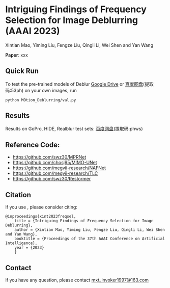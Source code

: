 

# Intriguing Findings of Frequency Selection for Image Deblurring (AAAI 2023)
Xintian Mao, Yiming Liu, Fengze Liu, Qingli Li, Wei Shen and Yan Wang


**Paper**: xxx



## Quick Run

To test the pre-trained models of Deblur [Google Drive](https://drive.google.com/drive/folders/1tXl9PzmZeyJprBAWUEh5N3s4213pZHXi?usp=sharing) or [百度网盘](https://pan.baidu.com/s/1OIYwCL6JxJ01e9inws3gwg)(提取码:53ph) on your own images, run 
```
python MOtion_Deblurring/val.py 
```


## Results
Results on GoPro, HIDE, Realblur test sets:
[百度网盘](https://pan.baidu.com/s/10DuQZiXC-Dc6jtLc9YJGbg)(提取码:phws)

## Reference Code:
- https://github.com/swz30/MPRNet
- https://github.com/chosj95/MIMO-UNet
- https://github.com/megvii-research/NAFNet
- https://github.com/megvii-research/TLC
- https://github.com/swz30/Restormer

## Citation
If you use , please consider citing:
```
@inproceedings{xint2023freqsel, 
    title = {Intriguing Findings of Frequency Selection for Image Deblurring},
    author = {Xintian Mao, Yiming Liu, Fengze Liu, Qingli Li, Wei Shen and Yan Wang}, 
    booktitle = {Proceedings of the 37th AAAI Conference on Artificial Intelligence}, 
    year = {2023}
    }
```
## Contact
If you have any question, please contact mxt_invoker1997@163.com
